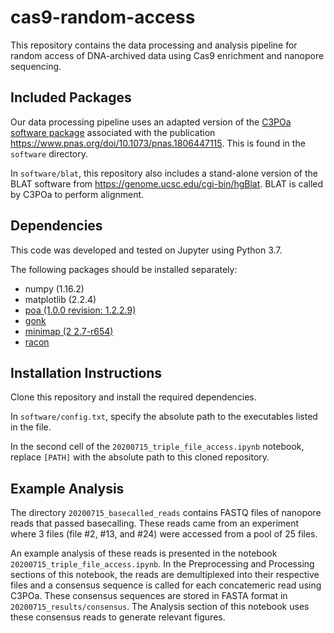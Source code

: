 # cas9-random-access
This repository contains the data processing and analysis pipeline for random access of DNA-archived data using Cas9 enrichment and nanopore sequencing.

## Included Packages
Our data processing pipeline uses an adapted version of the [C3POa software package](https://github.com/rvolden/C3POa) associated with the publication https://www.pnas.org/doi/10.1073/pnas.1806447115. This is found in the `software` directory.

In `software/blat`, this repository also includes a stand-alone version of the BLAT software from https://genome.ucsc.edu/cgi-bin/hgBlat. BLAT is called by C3POa to perform alignment. 

## Dependencies
This code was developed and tested on Jupyter using Python 3.7.

The following packages should be installed separately:
- numpy (1.16.2)
- matplotlib (2.2.4)
- [poa (1.0.0 revision: 1.2.2.9)](https://github.com/tanghaibao/bio-pipeline)
- [gonk](https://github.com/rvolden/gonk)
- [minimap (2 2.7-r654)](https://github.com/lh3/minimap2)
- [racon](https://github.com/isovic/racon)

## Installation Instructions
Clone this repository and install the required dependencies.

In `software/config.txt`, specify the absolute path to the executables listed in the file.

In the second cell of the `20200715_triple_file_access.ipynb` notebook, replace `[PATH]` with the absolute path to this cloned repository.

## Example Analysis
The directory `20200715_basecalled_reads` contains FASTQ files of nanopore reads that passed basecalling. These reads came from an experiment where 3 files (file #2, #13, and #24) were accessed from a pool of 25 files.

An example analysis of these reads is presented in the notebook `20200715_triple_file_access.ipynb`. In the Preprocessing and Processing sections of this notebook, the reads are demultiplexed into their respective files and a consensus sequence is called for each concatemeric read using C3POa. These consensus sequences are stored in FASTA format in `20200715_results/consensus`. The Analysis section of this notebook uses these consensus reads to generate relevant figures.
